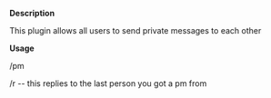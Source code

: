 **Description**

This plugin allows all users to send private messages to each other

**Usage**

/pm <name> <message>

/r <message> -- this replies to the last person you got a pm from